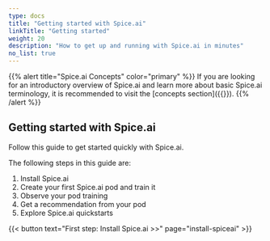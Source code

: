 ```yaml
---
type: docs
title: "Getting started with Spice.ai"
linkTitle: "Getting started"
weight: 20
description: "How to get up and running with Spice.ai in minutes"
no_list: true
---
```


{{% alert title="Spice.ai Concepts" color="primary" %}}
If you are looking for an introductory overview of Spice.ai and learn more about basic Spice.ai terminology, it is recommended to visit the [concepts section]({{<ref concepts>}}).
{{% /alert %}}

## Getting started with Spice.ai

Follow this guide to get started quickly with Spice.ai.

The following steps in this guide are:

1. Install Spice.ai
1. Create your first Spice.ai pod and train it
1. Observe your pod training
1. Get a recommendation from your pod
1. Explore Spice.ai quickstarts

{{< button text="First step: Install Spice.ai >>" page="install-spiceai" >}}
